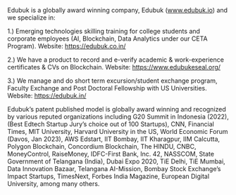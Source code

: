 Edubuk is a globally award winning company, Edubuk (www.edubuk.io) and we specialize in:

1.) Emerging technologies skilling training for college students and corporate employees (AI, Blockchain, Data Analytics under our CETA Program). Website: https://edubuk.co.in/

2.) We have a product to record and e-verify academic & work-experience certificates & CVs on Blockchain. Website: https://www.edubukeseal.org/

3.) We manage and do short term excursion/student exchange program, Faculty Exchange and Post Doctoral Fellowship with US Universities. Website: https://edubuk.in/

Edubuk’s patent published model is globally award winning and recognized by various reputed organizations including G20 Summit in Indonesia (2022), 
(Best Edtech Startup Jury’s choice out of 100 Startups), CNN, Financial Times, MIT University, Harvard University in the US, World Economic Forum (Davos, Jan 2023), 
AWS Edstart, IIT Bombay, IIT Kharagpur, IIM Calcutta, Polygon Blockchain, Concordium Blockchain, The HINDU, CNBC, MoneyControl, RaiseMoney, IDFC-First Bank, Inc. 42, 
NASSCOM, State Government of Telangana (India), Dubai Expo 2020, TiE Delhi, TiE Mumbai, Data Innovation Bazaar, Telangana AI-Mission, 
Bombay Stock Exchange’s Impact Startups, TimesNext, Forbes India Magazine, European Digital University, among many others.
